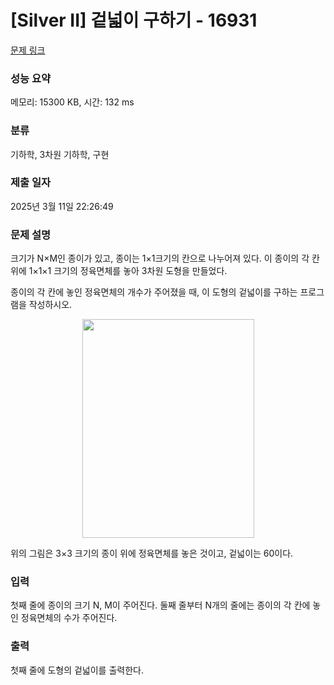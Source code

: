 # [Silver II] 겉넓이 구하기 - 16931 

[문제 링크](https://www.acmicpc.net/problem/16931) 

### 성능 요약

메모리: 15300 KB, 시간: 132 ms

### 분류

기하학, 3차원 기하학, 구현

### 제출 일자

2025년 3월 11일 22:26:49

### 문제 설명

<p>크기가 N×M인 종이가 있고, 종이는 1×1크기의 칸으로 나누어져 있다. 이 종이의 각 칸 위에 1×1×1 크기의 정육면체를 놓아 3차원 도형을 만들었다.</p>

<p>종이의 각 칸에 놓인 정육면체의 개수가 주어졌을 때, 이 도형의 겉넓이를 구하는 프로그램을 작성하시오.</p>

<p style="text-align: center;"><img alt="" src="https://upload.acmicpc.net/8d68cff7-fd62-4ae8-8b27-f8a5621e4ddd/-/preview/" style="width: 275px; height: 350px;"></p>

<p>위의 그림은 3×3 크기의 종이 위에 정육면체를 놓은 것이고, 겉넓이는 60이다.</p>

### 입력 

 <p>첫째 줄에 종이의 크기 N, M이 주어진다. 둘째 줄부터 N개의 줄에는 종이의 각 칸에 놓인 정육면체의 수가 주어진다.</p>

### 출력 

 <p>첫째 줄에 도형의 겉넓이를 출력한다.</p>

